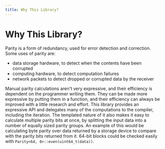```yaml
---
title: Why This Library?
---
```

# Why This Library?

Parity is a form of redundancy, used for error detection and correction.  Some
uses of parity are:

- data storage hardware, to detect when the contents have been corrupted
- computing hardware, to detect computation failures
- network packets to detect dropped or corrupted data by the receiver

Manual parity calculations aren't very expressive, and their efficiency is
dependent on the programmer writing them.  They can be made more expressive by
putting them in a function, and their efficiency can always be improved with a
little research and effort.  This library provides an expressive API and
delegates many of the computations to the compiler, including the iteration.
The templated nature of it also makes it easy to calculate multiple parity bits
at once, by splitting the input data into a number of equally sized parity
groups.  An example of this would be calculating byte parity over data returned
by a storage device to compare with the parity bits returned from it.  64-bit
blocks could be checked easily with `Parity<64, 8>::even(uint64_t(data))`.
